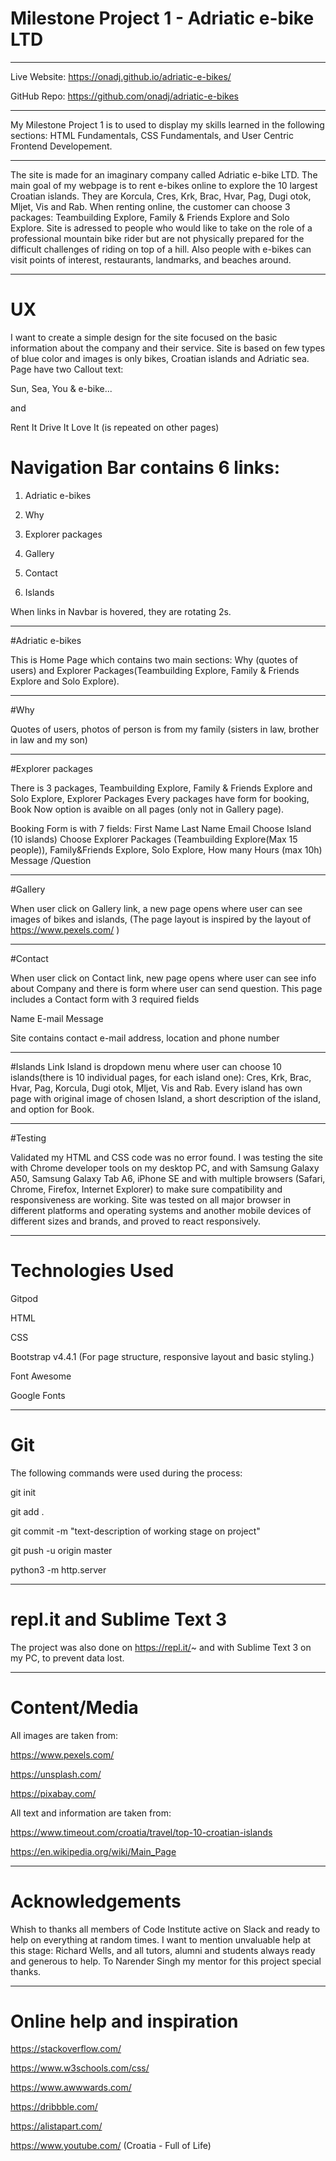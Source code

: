 # Milestone Project 1 - Adriatic e-bike LTD

---


Live Website: https://onadj.github.io/adriatic-e-bikes/

GitHub Repo: https://github.com/onadj/adriatic-e-bikes

---

My Milestone Project 1 is to used to display my skills learned in the following sections:
HTML Fundamentals, CSS Fundamentals, and User Centric Frontend Developement.

---

The site is made for an imaginary company called Adriatic e-bike LTD.
The main goal of my webpage is to rent e-bikes online to explore the 10 largest Croatian islands. They are Korcula, Cres, Krk, Brac, Hvar, Pag, Dugi otok, Mljet, Vis and Rab. When renting online, the customer can choose 3 packages: Teambuilding Explore, Family & Friends Explore and Solo Explore.
Site is adressed to people who would like to
take on the role of a professional mountain bike rider but are not physically prepared for the difficult challenges of 
riding on top of a hill.
Also people with e-bikes can visit points of interest, restaurants, landmarks, and beaches around.

---

# UX

I want to create a simple design for the site focused on the basic information about the company and their service.
Site is based on few types of blue color and images is only bikes, Croatian islands and Adriatic sea. 
Page have two Callout text:

Sun, Sea, You & e-bike...

and

Rent It Drive It Love It (is repeated on other pages)

# Navigation Bar contains 6 links: 

1. Adriatic e-bikes

2. Why

3. Explorer packages

4. Gallery

5. Contact

6. Islands

When links in Navbar is hovered, they are rotating 2s.

---

#Adriatic e-bikes

This is Home Page which contains two main sections: Why (quotes of users) and Explorer Packages(Teambuilding Explore, Family & Friends Explore and Solo Explore).

---

#Why

Quotes of users, photos of person is from my family (sisters in law, brother in law and my son)

---

#Explorer packages

There is 3 packages, Teambuilding Explore, Family & Friends Explore and Solo Explore, Explorer Packages
Every packages have form for booking, Book Now option is avaible on all pages (only not in Gallery page).

Booking Form is with 7 fields:
First Name
Last Name
Email
Choose Island (10 islands)
Choose Explorer Packages (Teambuilding Explore(Max 15 people)), Family&Friends Explore, Solo Explore,
How many Hours (max 10h)
Message /Question

---

#Gallery

When user click on Gallery link, a new page opens where user can see images of bikes and islands,
(The page layout is inspired by the layout of https://www.pexels.com/ )

---

#Contact

When user click on Contact link, new page opens where user can see info about Company and there is form where user can send question.
This page includes a Contact form with 3 required fields

Name
E-mail
Message

Site contains contact e-mail address, location and phone number


---

#Islands
Link Island is dropdown menu where user can choose 10 islands(there is 10 individual pages, for each island one):
 Cres, Krk, Brac, Hvar, Pag, Korcula, Dugi otok, Mljet, Vis and Rab.
 Every island has own page with original image of chosen Island, a short description of the island, and option for Book.

---

#Testing

Validated my HTML and CSS code was no error found.
I was testing the site with Chrome developer tools on my desktop PC,
and with Samsung Galaxy A50, Samsung Galaxy Tab A6, iPhone SE and with multiple browsers
(Safari, Chrome, Firefox, Internet Explorer) to make sure compatibility and responsiveness are working.
Site was tested on all major browser in different platforms and operating systems and another 
mobile devices of different sizes and brands,
and proved to react responsively.

---

# Technologies Used

Gitpod

HTML

CSS

Bootstrap v4.4.1 (For page structure, responsive layout and basic styling.)

Font Awesome

Google Fonts

---

# Git

The following commands were used during the process:

git init 

git add .

git commit -m "text-description of working stage on project"

git push -u origin master

python3 -m http.server

---

# repl.it and Sublime Text 3 

The project was also done on https://repl.it/~ and with Sublime Text 3 on my PC, to prevent data lost.

---

# Content/Media

All images are taken from:

https://www.pexels.com/

https://unsplash.com/

https://pixabay.com/

All text and information are taken from:

https://www.timeout.com/croatia/travel/top-10-croatian-islands

https://en.wikipedia.org/wiki/Main_Page

---

# Acknowledgements

Whish to thanks all members of Code Institute active on Slack and ready to help on everything at random times. 
I want to mention unvaluable help at this stage: Richard Wells, and all tutors, alumni and students always ready and generous to help.
To Narender Singh my mentor for this project special thanks.

---

# Online help and inspiration

https://stackoverflow.com/

https://www.w3schools.com/css/

https://www.awwwards.com/

https://dribbble.com/

https://alistapart.com/

https://www.youtube.com/ (Croatia - Full of Life)









